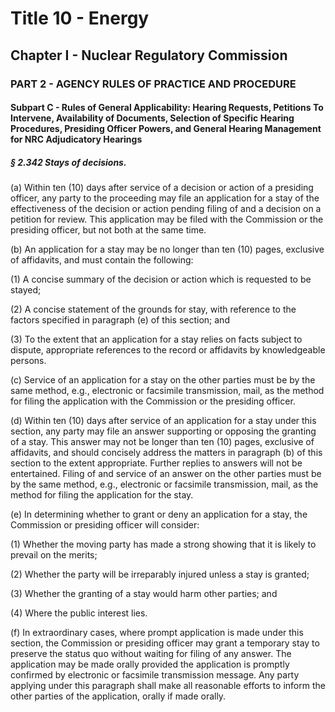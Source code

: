 
# Title 10 - Energy
## Chapter I - Nuclear Regulatory Commission
### PART 2 - AGENCY RULES OF PRACTICE AND PROCEDURE
#### Subpart C - Rules of General Applicability: Hearing Requests, Petitions To Intervene, Availability of Documents, Selection of Specific Hearing Procedures, Presiding Officer Powers, and General Hearing Management for NRC Adjudicatory Hearings
##### § 2.342 Stays of decisions.

(a) Within ten (10) days after service of a decision or action of a presiding officer, any party to the proceeding may file an application for a stay of the effectiveness of the decision or action pending filing of and a decision on a petition for review. This application may be filed with the Commission or the presiding officer, but not both at the same time.

(b) An application for a stay may be no longer than ten (10) pages, exclusive of affidavits, and must contain the following:

(1) A concise summary of the decision or action which is requested to be stayed;

(2) A concise statement of the grounds for stay, with reference to the factors specified in paragraph (e) of this section; and

(3) To the extent that an application for a stay relies on facts subject to dispute, appropriate references to the record or affidavits by knowledgeable persons.

(c) Service of an application for a stay on the other parties must be by the same method, e.g., electronic or facsimile transmission, mail, as the method for filing the application with the Commission or the presiding officer.

(d) Within ten (10) days after service of an application for a stay under this section, any party may file an answer supporting or opposing the granting of a stay. This answer may not be longer than ten (10) pages, exclusive of affidavits, and should concisely address the matters in paragraph (b) of this section to the extent appropriate. Further replies to answers will not be entertained. Filing of and service of an answer on the other parties must be by the same method, e.g., electronic or facsimile transmission, mail, as the method for filing the application for the stay.

(e) In determining whether to grant or deny an application for a stay, the Commission or presiding officer will consider:

(1) Whether the moving party has made a strong showing that it is likely to prevail on the merits;

(2) Whether the party will be irreparably injured unless a stay is granted;

(3) Whether the granting of a stay would harm other parties; and

(4) Where the public interest lies.

(f) In extraordinary cases, where prompt application is made under this section, the Commission or presiding officer may grant a temporary stay to preserve the status quo without waiting for filing of any answer. The application may be made orally provided the application is promptly confirmed by electronic or facsimile transmission message. Any party applying under this paragraph shall make all reasonable efforts to inform the other parties of the application, orally if made orally.
